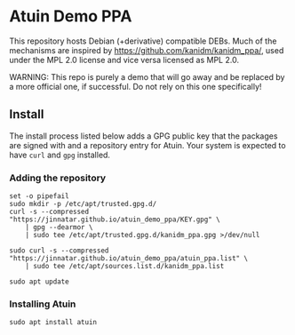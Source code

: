 # Atuin Demo PPA

This repository hosts Debian (+derivative) compatible DEBs. Much of the mechanisms are inspired by https://github.com/kanidm/kanidm_ppa/, used under the MPL 2.0 license and vice versa licensed as MPL 2.0.

WARNING: This repo is purely a demo that will go away and be replaced by a more official one, if successful. Do not rely on this one specifically!

## Install

The install process listed below adds a GPG public key that the packages are signed with and a repository entry for Atuin.
Your system is expected to have `curl` and `gpg` installed.

### Adding the repository
``` shell
set -o pipefail
sudo mkdir -p /etc/apt/trusted.gpg.d/
curl -s --compressed "https://jinnatar.github.io/atuin_demo_ppa/KEY.gpg" \
    | gpg --dearmor \
    | sudo tee /etc/apt/trusted.gpg.d/kanidm_ppa.gpg >/dev/null

sudo curl -s --compressed "https://jinnatar.github.io/atuin_demo_ppa/atuin_ppa.list" \
    | sudo tee /etc/apt/sources.list.d/kanidm_ppa.list

sudo apt update
```

### Installing Atuin
```shell
sudo apt install atuin
```
